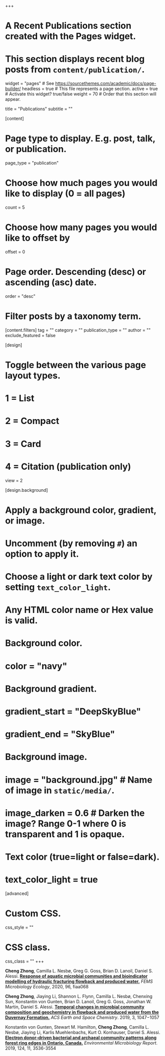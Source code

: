 +++
# A Recent Publications section created with the Pages widget.
# This section displays recent blog posts from `content/publication/`.

widget = "pages"  # See https://sourcethemes.com/academic/docs/page-builder/
headless = true  # This file represents a page section.
active = true  # Activate this widget? true/false
weight = 70  # Order that this section will appear.

title = "Publications"
subtitle = ""

[content]
  # Page type to display. E.g. post, talk, or publication.
  page_type = "publication"
  
  # Choose how much pages you would like to display (0 = all pages)
  count = 5
  
  # Choose how many pages you would like to offset by
  offset = 0

  # Page order. Descending (desc) or ascending (asc) date.
  order = "desc"

  # Filter posts by a taxonomy term.
  [content.filters]
    tag = ""
    category = ""
    publication_type = ""
    author = ""
    exclude_featured = false
  
[design]
  # Toggle between the various page layout types.
  #   1 = List
  #   2 = Compact
  #   3 = Card
  #   4 = Citation (publication only)
  view = 2
  
[design.background]
  # Apply a background color, gradient, or image.
  #   Uncomment (by removing `#`) an option to apply it.
  #   Choose a light or dark text color by setting `text_color_light`.
  #   Any HTML color name or Hex value is valid.
    
  # Background color.
  # color = "navy"
  
  # Background gradient.
  # gradient_start = "DeepSkyBlue"
  # gradient_end = "SkyBlue"
  
  # Background image.
  # image = "background.jpg"  # Name of image in `static/media/`.
  # image_darken = 0.6  # Darken the image? Range 0-1 where 0 is transparent and 1 is opaque.

  # Text color (true=light or false=dark).
  # text_color_light = true  
  
[advanced]
 # Custom CSS. 
 css_style = ""
 
 # CSS class.
 css_class = ""
+++

<b>Cheng Zhong</b>, Camilla L. Nesbø, Greg G. Goss, Brian D. Lanoil, Daniel S. Alessi. [**Response of aquatic microbial communities and bioindicator modelling of hydraulic fracturing flowback and produced water.**](https://academic.oup.com/femsec/article-abstract/96/5/fiaa068/5819956?redirectedFrom=fulltext) <i>FEMS Microbiology Ecology</i>, 2020, 96, fiaa068 

<b>Cheng Zhong</b>, Jiaying Li, Shannon L. Flynn, Camilla L. Nesbø, Chenxing Sun, Konstantin von Gunten, Brian D. Lanoil, Greg G. Goss, Jonathan W. Martin, Daniel S. Alessi. [**Temporal changes in microbial community composition and geochemistry in flowback and produced water from the Duvernay Formation.**](https://pubs.acs.org/doi/10.1021/acsearthspacechem.9b00037) <i>ACS Earth and Space Chemistry</i>. 2019, 3, 1047−1057

Konstantin von Gunten, Stewart M. Hamilton, <b>Cheng Zhong</b>, Camilla L. Nesbø, Jiaying Li, Karlis Muehlenbachs, Kurt O. Konhauser, Daniel S. Alessi. [**Electron donor‐driven bacterial and archaeal community patterns along forest ring edges in Ontario, Canada.**](https://sfamjournals.onlinelibrary.wiley.com/doi/abs/10.1111/1758-2229.12678) <i> Environmental Microbiology Report</i>. 2019, 124, 11, 3536-3554

